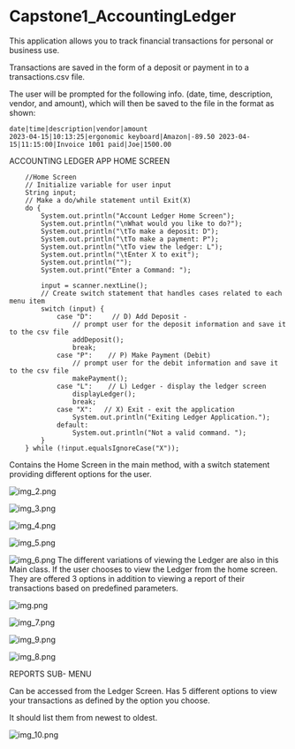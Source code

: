 # Capstone1_AccountingLedger
This application allows you to track financial transactions for personal or business use.

Transactions are saved in the form of a deposit or payment in to a transactions.csv file.

The user will be prompted for the following info. (date, time, description, vendor, and amount), which will then be saved to the file in the format as shown:

    date|time|description|vendor|amount
    2023-04-15|10:13:25|ergonomic keyboard|Amazon|-89.50 2023-04-15|11:15:00|Invoice 1001 paid|Joe|1500.00 

ACCOUNTING LEDGER APP HOME SCREEN

        //Home Screen
        // Initialize variable for user input
        String input;
        // Make a do/while statement until Exit(X)
        do {
            System.out.println("Account Ledger Home Screen");
            System.out.println("\nWhat would you like to do?");
            System.out.println("\tTo make a deposit: D");
            System.out.println("\tTo make a payment: P");
            System.out.println("\tTo view the ledger: L");
            System.out.println("\tEnter X to exit");
            System.out.println("");
            System.out.print("Enter a Command: ");

            input = scanner.nextLine();
            // Create switch statement that handles cases related to each menu item
            switch (input) {
                case "D":     // D) Add Deposit -
                    // prompt user for the deposit information and save it to the csv file
                    addDeposit();
                    break;
                case "P":    // P) Make Payment (Debit)
                    // prompt user for the debit information and save it to the csv file
                    makePayment();
                case "L":    // L) Ledger - display the ledger screen
                    displayLedger();
                    break;
                case "X":   // X) Exit - exit the application
                    System.out.println("Exiting Ledger Application.");
                default:
                    System.out.println("Not a valid command. ");
            }
        } while (!input.equalsIgnoreCase("X"));
Contains the Home Screen in the main method, with a switch statement providing different options for the user.

![img_2.png](img_2.png)

![img_3.png](img_3.png)

![img_4.png](img_4.png)

![img_5.png](img_5.png)

![img_6.png](img_6.png)
The different variations of viewing the Ledger are also in this Main class. If the user chooses to view the Ledger from the home screen. They are offered 3 options in addition to viewing a report of their transactions based on predefined parameters.

![img.png](img.png)

![img_7.png](img_7.png)

![img_9.png](img_9.png)

![img_8.png](img_8.png)

REPORTS SUB- MENU

Can be accessed from the Ledger Screen. Has 5 different options to view your transactions as defined by the option you choose.

It should list them from newest to oldest.

![img_10.png](img_10.png)

